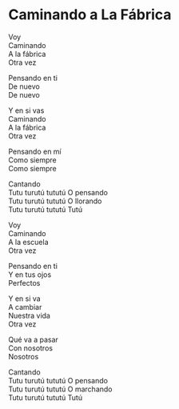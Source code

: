 # Caminando a La Fábrica  

Voy  
Caminando  
A la fábrica  
Otra vez  

Pensando en ti  
De nuevo  
De nuevo  

Y en si vas  
Caminando  
A la fábrica  
Otra vez  

Pensando en mí  
Como siempre  
Como siempre  

Cantando  
Tutu turutú tututú
O pensando  
Tutu turutú tututú
O llorando  
Tutu turutú tututú
Tutú  

Voy  
Caminando  
A la escuela  
Otra vez  

Pensando en ti  
Y en tus ojos  
Perfectos  

Y en si va  
A cambiar  
Nuestra vida  
Otra vez  

Qué va a pasar  
Con nosotros  
Nosotros  

Cantando  
Tutu turutú tututú
O pensando  
Tutu turutú tututú
O marchando  
Tutu turutú tututú
Tutú  
